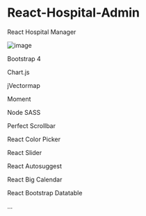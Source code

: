 # React-Hospital-Admin
React Hospital Manager

![image](https://user-images.githubusercontent.com/87444638/139506566-3ecb6301-f2bb-4f8a-acfb-64c0f538d587.png)

Bootstrap 4

Chart.js

jVectormap

Moment

Node SASS

Perfect Scrollbar

React Color Picker

React Slider

React Autosuggest

React Big Calendar

React Bootstrap Datatable

...
